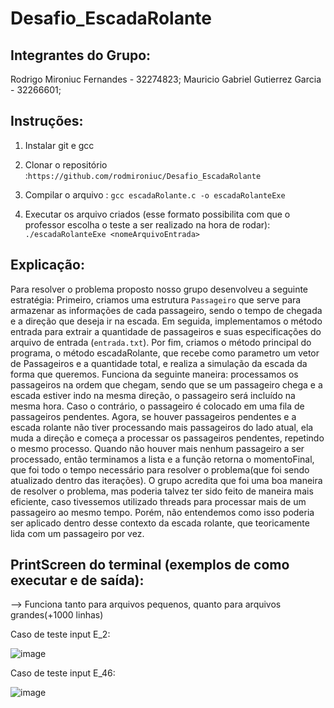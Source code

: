 # Desafio_EscadaRolante

## Integrantes do Grupo:
Rodrigo Mironiuc Fernandes - 32274823;
Mauricio Gabriel Gutierrez Garcia - 32266601;


## Instruções:
1) Instalar git e gcc

2) Clonar o repositório :`https://github.com/rodmironiuc/Desafio_EscadaRolante`

3) Compilar o arquivo : 
`gcc escadaRolante.c -o escadaRolanteExe `

4) Executar os arquivo criados (esse formato possibilita com que o professor escolha o teste a ser realizado na hora de rodar):
`./escadaRolanteExe <nomeArquivoEntrada>`


## Explicação:
Para resolver o problema proposto nosso grupo desenvolveu a seguinte estratégia:
Primeiro, criamos uma estrutura `Passageiro` que serve para armazenar as informações de cada passageiro, sendo o tempo de chegada e a direção que deseja ir na escada. 
Em seguida, implementamos o método entrada para extrair a quantidade de passageiros e suas especificações do arquivo de entrada (`entrada.txt`).
Por fim, criamos o método principal do programa, o método escadaRolante, que recebe como parametro um vetor de Passageiros e a quantidade total, e realiza a simulação da escada da forma que queremos. Funciona da seguinte maneira: processamos os passageiros na ordem que chegam, sendo que se um passageiro chega e a escada estiver indo na mesma direção, o passageiro será incluído na mesma hora.
Caso o contrário, o passageiro é colocado em uma fila de passageiros pendentes. Agora, se houver passageiros pendentes e a escada rolante não tiver processando mais passageiros do lado atual, ela muda a direção e começa a processar os passageiros pendentes, repetindo o mesmo processo.
Quando não houver mais nenhum passageiro a ser processado, então terminamos a lista e a função retorna o momentoFinal, que foi todo o tempo necessário para resolver o problema(que foi sendo atualizado dentro das iterações).
O grupo acredita que foi uma boa maneira de resolver o problema, mas poderia talvez ter sido feito de maneira mais eficiente, caso tivessemos utilizado threads para processar mais de um passageiro ao mesmo tempo. Porém, não entendemos como isso poderia ser aplicado dentro desse contexto da escada rolante, que teoricamente lida com um passageiro por vez. 

## PrintScreen do terminal (exemplos de como executar e de saída):
--> Funciona tanto para arquivos pequenos, quanto para arquivos grandes(+1000 linhas)

Caso de teste input E_2:

![image](https://github.com/rodmironiuc/Desafio_EscadaRolante/assets/100619939/efa07ec5-812d-469f-baf2-11d8a3872730)




Caso de teste input E_46:

![image](https://github.com/rodmironiuc/Desafio_EscadaRolante/assets/100619939/d719a521-3bcc-45d5-bd75-93e4a355fd9d)



